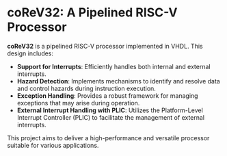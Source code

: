# coReV32: A Pipelined RISC-V Processor

**coReV32** is a pipelined RISC-V processor implemented in VHDL. This design includes:

- **Support for Interrupts**: Efficiently handles both internal and external interrupts.
- **Hazard Detection**: Implements mechanisms to identify and resolve data and control hazards during instruction execution.
- **Exception Handling**: Provides a robust framework for managing exceptions that may arise during operation.
- **External Interrupt Handling with PLIC**: Utilizes the Platform-Level Interrupt Controller (PLIC) to facilitate the management of external interrupts.

This project aims to deliver a high-performance and versatile processor suitable for various applications.
